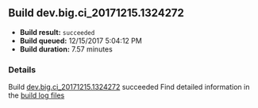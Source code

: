 ## Build dev.big.ci_20171215.1324272
- **Build result:** `succeeded`
- **Build queued:** 12/15/2017 5:04:12 PM
- **Build duration:** 7.57 minutes
### Details
Build [dev.big.ci_20171215.1324272](https://winappstudio.visualstudio.com/web/build.aspx?pcguid=a4ef43be-68ce-4195-a619-079b4d9834c2&builduri=vstfs%3a%2f%2f%2fBuild%2fBuild%2f24272) succeeded
Find detailed information in the [build log files](https://uwpctdiags.blob.core.windows.net/buildlogs/dev.big.ci_20171215.1324272_logs.zip)

